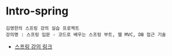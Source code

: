 # Intro-spring

```
김영한의 스프링 강의 실습 프로젝트
강의명 : 스프링 입문 - 코드로 배우는 스프링 부트, 웹 MVC, DB 접근 기술
```

- [스프링 강의 링크](https://www.inflearn.com/course/%EC%8A%A4%ED%94%84%EB%A7%81-%EC%9E%85%EB%AC%B8-%EC%8A%A4%ED%94%84%EB%A7%81%EB%B6%80%ED%8A%B8/dashboard)
